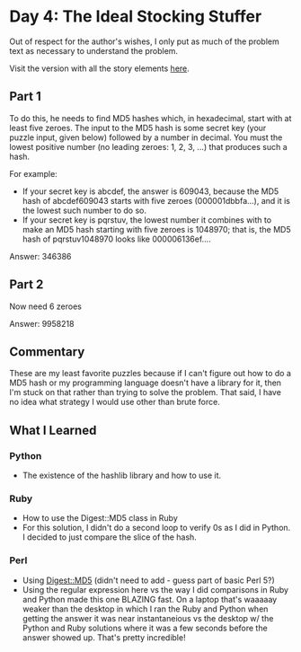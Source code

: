 # Day 4: The Ideal Stocking Stuffer

Out of respect for the author's wishes, I only put as much of the problem text as necessary to understand the problem.

Visit the version with all the story elements [here](https://adventofcode.com/2015/day/4).

## Part 1

To do this, he needs to find MD5 hashes which, in hexadecimal, start with at least five zeroes. The input to the MD5 hash is some secret key (your puzzle input, given below) followed by a number in decimal. You must the lowest positive number (no leading zeroes: 1, 2, 3, ...) that produces such a hash.

For example:

- If your secret key is abcdef, the answer is 609043, because the MD5 hash of abcdef609043 starts with five zeroes (000001dbbfa...), and it is the lowest such number to do so.
- If your secret key is pqrstuv, the lowest number it combines with to make an MD5 hash starting with five zeroes is 1048970; that is, the MD5 hash of pqrstuv1048970 looks like 000006136ef....

Answer: 346386

## Part 2

Now need 6 zeroes

Answer: 9958218

## Commentary

These are my least favorite puzzles because if I can't figure out how to do a MD5 hash or my programming language doesn't have a library for it, then I'm stuck on that rather than trying to solve the problem. That said, I have no idea what strategy I would use other than brute force. 


## What I Learned

### Python
- The existence of the hashlib library and how to use it.

### Ruby
- How to use the Digest::MD5 class in Ruby
- For this solution, I didn't do a second loop to verify 0s as I did in Python. I decided to just compare the slice of the hash.

### Perl
- Using [Digest::MD5](https://metacpan.org/pod/Digest::MD5) (didn't need to add - guess part of basic Perl 5?)
- Using the regular expression here vs the way I did comparisons in Ruby and Python made this one BLAZING fast. On a laptop that's waaaaay weaker than the desktop in which I ran the Ruby and Python when getting the answer it was near instantaneious vs the desktop w/ the Python and Ruby solutions where it was a few seconds before the answer showed up. That's pretty incredible!
